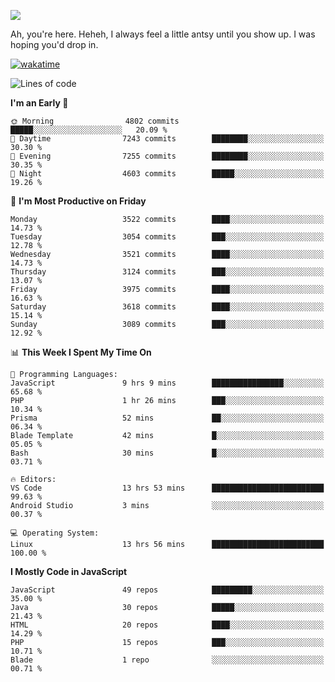 ![](https://media.tenor.com/FUEC3dPyVhEAAAAM/welcome-back-minions.gif)

Ah, you're here. Heheh, 
I always feel a little antsy until you show up. I was hoping you'd drop in.

[![wakatime](https://wakatime.com/badge/user/8ad4afa2-1a56-40d1-a949-4663473915b6.svg)](https://wakatime.com/@mrepol742)

<!--START_SECTION:mrepol742-->
![Lines of code](https://img.shields.io/badge/From%20Hello%20World%20I%27ve%20Written-19.9%20million%20lines%20of%20code-blue)

**I'm an Early 🐤** 

```text
🌞 Morning                4802 commits        █████░░░░░░░░░░░░░░░░░░░░   20.09 % 
🌆 Daytime                7243 commits        ████████░░░░░░░░░░░░░░░░░   30.30 % 
🌃 Evening                7255 commits        ████████░░░░░░░░░░░░░░░░░   30.35 % 
🌙 Night                  4603 commits        █████░░░░░░░░░░░░░░░░░░░░   19.26 % 
```
📅 **I'm Most Productive on Friday** 

```text
Monday                   3522 commits        ████░░░░░░░░░░░░░░░░░░░░░   14.73 % 
Tuesday                  3054 commits        ███░░░░░░░░░░░░░░░░░░░░░░   12.78 % 
Wednesday                3521 commits        ████░░░░░░░░░░░░░░░░░░░░░   14.73 % 
Thursday                 3124 commits        ███░░░░░░░░░░░░░░░░░░░░░░   13.07 % 
Friday                   3975 commits        ████░░░░░░░░░░░░░░░░░░░░░   16.63 % 
Saturday                 3618 commits        ████░░░░░░░░░░░░░░░░░░░░░   15.14 % 
Sunday                   3089 commits        ███░░░░░░░░░░░░░░░░░░░░░░   12.92 % 
```


📊 **This Week I Spent My Time On** 

```text
💬 Programming Languages: 
JavaScript               9 hrs 9 mins        ████████████████░░░░░░░░░   65.68 % 
PHP                      1 hr 26 mins        ███░░░░░░░░░░░░░░░░░░░░░░   10.34 % 
Prisma                   52 mins             ██░░░░░░░░░░░░░░░░░░░░░░░   06.34 % 
Blade Template           42 mins             █░░░░░░░░░░░░░░░░░░░░░░░░   05.05 % 
Bash                     30 mins             █░░░░░░░░░░░░░░░░░░░░░░░░   03.71 % 

🔥 Editors: 
VS Code                  13 hrs 53 mins      █████████████████████████   99.63 % 
Android Studio           3 mins              ░░░░░░░░░░░░░░░░░░░░░░░░░   00.37 % 

💻 Operating System: 
Linux                    13 hrs 56 mins      █████████████████████████   100.00 % 
```

**I Mostly Code in JavaScript** 

```text
JavaScript               49 repos            █████████░░░░░░░░░░░░░░░░   35.00 % 
Java                     30 repos            █████░░░░░░░░░░░░░░░░░░░░   21.43 % 
HTML                     20 repos            ████░░░░░░░░░░░░░░░░░░░░░   14.29 % 
PHP                      15 repos            ███░░░░░░░░░░░░░░░░░░░░░░   10.71 % 
Blade                    1 repo              ░░░░░░░░░░░░░░░░░░░░░░░░░   00.71 % 
```




<!--END_SECTION:mrepol742-->
